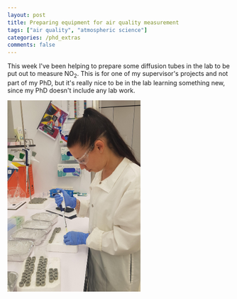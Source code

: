```yaml
---
layout: post
title: Preparing equipment for air quality measurement
tags: ["air quality", "atmospheric science"]
categories: /phd_extras
comments: false
---
```


This week I've been helping to prepare some diffusion tubes in the lab to be put out to measure NO<sub>2</sub>. This is for one of my supervisor's projects and not part of my PhD, but it's really nice to be in the lab learning something new, since my PhD doesn't include any lab work.

<img src="/assets/img/Chemistry_prep_20191031_125416a.jpg" alt="Profile" class="center" width="300"> 

